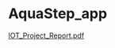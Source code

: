 # AquaStep_app
[IOT_Project_Report.pdf](https://github.com/yonatanko/AquaStep_app/files/13195712/IOT_Project_Report.pdf)
